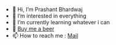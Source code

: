 - 👋 Hi, I’m Prashant Bhardwaj
- 👀 I’m interested in everything
- 🌱 I’m currently learning whatever i can
- 🍺 [Buy me a beer](https://www.buymeacoffee.com/prsntbrdwj)
- 📫 How to reach me : [Mail](mailto:prsntbdwj13@gmail.com)

<!---
prashant13b/prashant13b is a ✨ special ✨ repository because its `README.md` (this file) appears on your GitHub profile.
You can click the Preview link to take a look at your changes.
--->

